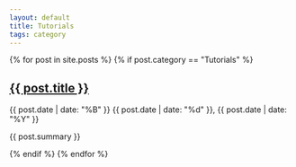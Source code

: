 ```yaml
---
layout: default
title: Tutorials
tags: category
---
```


<div class="category-posts">
    {% for post in site.posts %}
        {% if post.category == "Tutorials" %}
            <article class="post" role="article">
              <h2><a class="post-link" href="{{ site.baseurl }}{{ post.url }}">
                {{ post.title }}
              </a></h2>
                    <span class="post-date">
                <time datetime="{{ post.date | date_to_xmlschema }}">{{ post.date | date: "%B" }}</time>
                <time class="date-day" datetime="{{ post.date | date_to_xmlschema }}">{{ post.date | date: "%d" }},</time>
                <time datetime="{{ post.date | date_to_xmlschema }}">{{ post.date | date: "%Y" }}</time>
              </span>
              <p class="post-summary">{{ post.summary }}</p>
            </article>
        {% endif %}
  {% endfor %}
    
</div>

